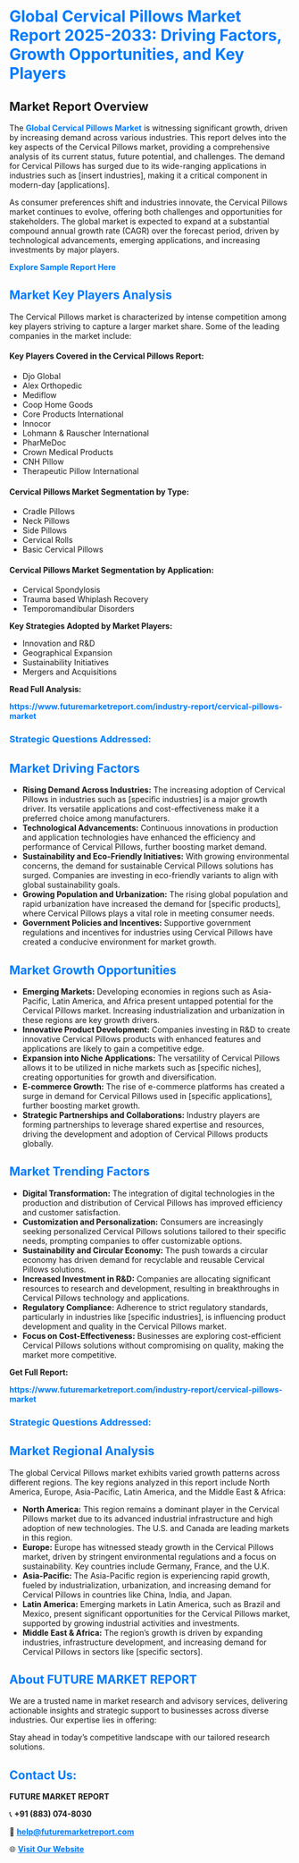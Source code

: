 <h1 style="color: #007BFF;">Global Cervical Pillows Market Report 2025-2033: Driving Factors, Growth Opportunities, and Key Players</h1>

<section id="overview">
<h2>Market Report Overview</h2>
<p>The <a href="https://www.futuremarketreport.com/industry-report/cervical-pillows-market" style="color: #007BFF; text-decoration: none;"><strong>Global Cervical Pillows Market</strong></a> is witnessing significant growth, driven by increasing demand across various industries. This report delves into the key aspects of the Cervical Pillows market, providing a comprehensive analysis of its current status, future potential, and challenges. The demand for Cervical Pillows has surged due to its wide-ranging applications in industries such as [insert industries], making it a critical component in modern-day [applications].</p>
<p>As consumer preferences shift and industries innovate, the Cervical Pillows market continues to evolve, offering both challenges and opportunities for stakeholders. The global market is expected to expand at a substantial compound annual growth rate (CAGR) over the forecast period, driven by technological advancements, emerging applications, and increasing investments by major players.</p>
</section>

<section id="overview">
<p><a href="https://www.futuremarketreport.com/request-sample/reportId=54284" style="color: #007BFF; text-decoration: none;"><strong>Explore Sample Report Here</strong></a></p>
</section>

<section id="key-players">
<h2 style="color: #007BFF;">Market Key Players Analysis</h2>
<p>The Cervical Pillows market is characterized by intense competition among key players striving to capture a larger market share. Some of the leading companies in the market include:</p>
<h4>Key Players Covered in the Cervical Pillows Report:</h4>
<ul><li>Djo Global</li><li>Alex Orthopedic</li><li>Mediflow</li><li>Coop Home Goods</li><li>Core Products International</li><li>Innocor</li><li>Lohmann &amp; Rauscher International</li><li>PharMeDoc</li><li>Crown Medical Products</li><li>CNH Pillow</li><li>Therapeutic Pillow International</li></ul>
<h4>Cervical Pillows Market Segmentation by Type:</h4>
<ul><li>Cradle Pillows</li><li>Neck Pillows</li><li>Side Pillows</li><li>Cervical Rolls</li><li>Basic Cervical Pillows</li></ul>

<h4>Cervical Pillows Market Segmentation by Application:</h4>
<ul><li>Cervical Spondylosis</li><li>Trauma based Whiplash Recovery</li><li>Temporomandibular Disorders</li></ul>
<p><strong>Key Strategies Adopted by Market Players:</strong></p>
<ul>
<li>Innovation and R&D</li>
<li>Geographical Expansion</li>
<li>Sustainability Initiatives</li>
<li>Mergers and Acquisitions</li>
</ul>
</section>

<section>
<p><strong>Read Full Analysis: </strong></p><a href="https://www.futuremarketreport.com/industry-report/cervical-pillows-market" style="color: #007BFF; text-decoration: none;"><strong>https://www.futuremarketreport.com/industry-report/cervical-pillows-market</strong></a>
<h3 style="color: #007BFF;">Strategic Questions Addressed:</h3>
</section>

<section id="driving-factors">
<h2 style="color: #007BFF;">Market Driving Factors</h2>
<ul>
<li><strong>Rising Demand Across Industries:</strong> The increasing adoption of Cervical Pillows in industries such as [specific industries] is a major growth driver. Its versatile applications and cost-effectiveness make it a preferred choice among manufacturers.</li>
<li><strong>Technological Advancements:</strong> Continuous innovations in production and application technologies have enhanced the efficiency and performance of Cervical Pillows, further boosting market demand.</li>
<li><strong>Sustainability and Eco-Friendly Initiatives:</strong> With growing environmental concerns, the demand for sustainable Cervical Pillows solutions has surged. Companies are investing in eco-friendly variants to align with global sustainability goals.</li>
<li><strong>Growing Population and Urbanization:</strong> The rising global population and rapid urbanization have increased the demand for [specific products], where Cervical Pillows plays a vital role in meeting consumer needs.</li>
<li><strong>Government Policies and Incentives:</strong> Supportive government regulations and incentives for industries using Cervical Pillows have created a conducive environment for market growth.</li>
</ul>
</section>

<section id="growth-opportunities">
<h2 style="color: #007BFF;">Market Growth Opportunities</h2>
<ul>
<li><strong>Emerging Markets:</strong> Developing economies in regions such as Asia-Pacific, Latin America, and Africa present untapped potential for the Cervical Pillows market. Increasing industrialization and urbanization in these regions are key growth drivers.</li>
<li><strong>Innovative Product Development:</strong> Companies investing in R&D to create innovative Cervical Pillows products with enhanced features and applications are likely to gain a competitive edge.</li>
<li><strong>Expansion into Niche Applications:</strong> The versatility of Cervical Pillows allows it to be utilized in niche markets such as [specific niches], creating opportunities for growth and diversification.</li>
<li><strong>E-commerce Growth:</strong> The rise of e-commerce platforms has created a surge in demand for Cervical Pillows used in [specific applications], further boosting market growth.</li>
<li><strong>Strategic Partnerships and Collaborations:</strong> Industry players are forming partnerships to leverage shared expertise and resources, driving the development and adoption of Cervical Pillows products globally.</li>
</ul>
</section>

<section id="trending-factors">
<h2 style="color: #007BFF;">Market Trending Factors</h2>
<ul>
<li><strong>Digital Transformation:</strong> The integration of digital technologies in the production and distribution of Cervical Pillows has improved efficiency and customer satisfaction.</li>
<li><strong>Customization and Personalization:</strong> Consumers are increasingly seeking personalized Cervical Pillows solutions tailored to their specific needs, prompting companies to offer customizable options.</li>
<li><strong>Sustainability and Circular Economy:</strong> The push towards a circular economy has driven demand for recyclable and reusable Cervical Pillows solutions.</li>
<li><strong>Increased Investment in R&D:</strong> Companies are allocating significant resources to research and development, resulting in breakthroughs in Cervical Pillows technology and applications.</li>
<li><strong>Regulatory Compliance:</strong> Adherence to strict regulatory standards, particularly in industries like [specific industries], is influencing product development and quality in the Cervical Pillows market.</li>
<li><strong>Focus on Cost-Effectiveness:</strong> Businesses are exploring cost-efficient Cervical Pillows solutions without compromising on quality, making the market more competitive.</li>
</ul>
</section>

<section>
<p><strong>Get Full Report: </strong></p><a href="https://www.futuremarketreport.com/industry-report/cervical-pillows-market" style="color: #007BFF; text-decoration: none;"><strong>https://www.futuremarketreport.com/industry-report/cervical-pillows-market</strong></a>
<h3 style="color: #007BFF;">Strategic Questions Addressed:</h3>
</section>


<section id="regional-analysis">
<h2 style="color: #007BFF;">Market Regional Analysis</h2>
<p>The global Cervical Pillows market exhibits varied growth patterns across different regions. The key regions analyzed in this report include North America, Europe, Asia-Pacific, Latin America, and the Middle East & Africa:</p>
<ul>
<li><strong>North America:</strong> This region remains a dominant player in the Cervical Pillows market due to its advanced industrial infrastructure and high adoption of new technologies. The U.S. and Canada are leading markets in this region.</li>
<li><strong>Europe:</strong> Europe has witnessed steady growth in the Cervical Pillows market, driven by stringent environmental regulations and a focus on sustainability. Key countries include Germany, France, and the U.K.</li>
<li><strong>Asia-Pacific:</strong> The Asia-Pacific region is experiencing rapid growth, fueled by industrialization, urbanization, and increasing demand for Cervical Pillows in countries like China, India, and Japan.</li>
<li><strong>Latin America:</strong> Emerging markets in Latin America, such as Brazil and Mexico, present significant opportunities for the Cervical Pillows market, supported by growing industrial activities and investments.</li>
<li><strong>Middle East & Africa:</strong> The region’s growth is driven by expanding industries, infrastructure development, and increasing demand for Cervical Pillows in sectors like [specific sectors].</li>
</ul>
</section>

<footer>
<h2 style="color: #007BFF;">About FUTURE MARKET REPORT</h2>
<p>We are a trusted name in market research and advisory services, delivering actionable insights and strategic support to businesses across diverse industries. Our expertise lies in offering:</p>

<p>Stay ahead in today’s competitive landscape with our tailored research solutions.</p>

<h2 style="color: #007BFF;">Contact Us:</h2>
<p><strong>FUTURE MARKET REPORT</strong></p>
<p>📞 <strong>+91 (883) 074-8030</strong></p>
<p>📧 <strong><a href="mailto:help@futuremarketreport.com" style="color: #007BFF;">help@futuremarketreport.com</a></strong></p>
<p>🌐 <strong><a href="https://www.futuremarketreport.com/" style="color: #007BFF;">Visit Our Website</a></strong></p>
</footer>